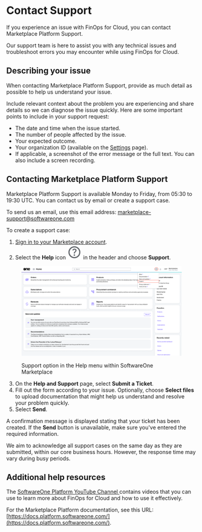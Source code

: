 # Contact Support

If you experience an issue with FinOps for Cloud, you can contact Marketplace Platform Support.

Our support team is here to assist you with any technical issues and troubleshoot errors you may encounter while using FinOps for Cloud.

## Describing your issue <a href="#describing-your-issue" id="describing-your-issue"></a>

When contacting Marketplace Platform Support, provide as much detail as possible to help us understand your issue.

Include relevant context about the problem you are experiencing and share details so we can diagnose the issue quickly. Here are some important points to include in your support request:

* The date and time when the issue started.
* The number of people affected by the issue.
* Your expected outcome.
* Your organization ID (available on the [Settings](../system/settings.md) page).
* If applicable, a screenshot of the error message or the full text. You can also include a screen recording.

## Contacting Marketplace Platform Support <a href="#contacting-marketplace-platform-support" id="contacting-marketplace-platform-support"></a>

Marketplace Platform Support is available Monday to Friday, from 05:30 to 19:30 UTC. You can contact us by email or create a support case.&#x20;

To send us an email, use this email address: [marketplace-support@softwareone.com](mailto:marketplace-support@softwareone.com)

To create a support case:

1. [Sign in to your Marketplace account](https://portal.platform.softwareone.com/).
2. Select the **Help** icon <img src="../.gitbook/assets/icon_support.png" alt="" data-size="line"> in the header and choose **Support**.

<figure><img src="../.gitbook/assets/contact_support.png" alt=""><figcaption><p>Support option in the Help menu within SoftwareOne Marketplace</p></figcaption></figure>

3. On the **Help and Support** page, select **Submit a Ticket**.
4. Fill out the form according to your issue. Optionally, choose **Select files** to upload documentation that might help us understand and resolve your problem quickly.
5. Select **Send**.

A confirmation message is displayed stating that your ticket has been created. If the **Send** button is unavailable, make sure you've entered the required information.

We aim to acknowledge all support cases on the same day as they are submitted, within our core business hours. However, the response time may vary during busy periods.

## Additional help resources

The [SoftwareOne Platform YouTube Channel ](https://www.youtube.com/@MarketplacePlatform)contains videos that you can use to learn more about FinOps for Cloud and how to use it effectively.

For the Marketplace Platform documentation, see this URL: [https://docs.platform.softwareone.com/](https://docs.platform.softwareone.com/).
